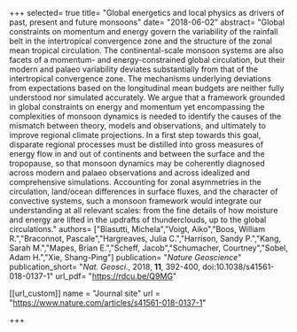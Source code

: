 +++
selected= true
title= "Global energetics and local physics as drivers of past, present and future monsoons"
date= "2018-06-02"
abstract= "Global constraints on momentum and energy govern the variability of the rainfall belt in the intertropical convergence zone and the structure of the zonal mean tropical circulation. The continental-scale monsoon systems are also facets of a momentum- and energy-constrained global circulation, but their modern and palaeo variability deviates substantially from that of the intertropical convergence zone. The mechanisms underlying deviations from expectations based on the longitudinal mean budgets are neither fully understood nor simulated accurately. We argue that a framework grounded in global constraints on energy and momentum yet encompassing the complexities of monsoon dynamics is needed to identify the causes of the mismatch between theory, models and observations, and ultimately to improve regional climate projections. In a first step towards this goal, disparate regional processes must be distilled into gross measures of energy flow in and out of continents and between the surface and the tropopause, so that monsoon dynamics may be coherently diagnosed across modern and palaeo observations and across idealized and comprehensive simulations. Accounting for zonal asymmetries in the circulation, land/ocean differences in surface fluxes, and the character of convective systems, such a monsoon framework would integrate our understanding at all relevant scales: from the fine details of how moisture and energy are lifted in the updrafts of thunderclouds, up to the global circulations."
authors= ["Biasutti, Michela","Voigt, Aiko","Boos, William R.","Braconnot, Pascale","Hargreaves, Julia C.","Harrison, Sandy P.","Kang, Sarah M.","Mapes, Brian E.","Scheff, Jacob","Schumacher, Courtney","Sobel, Adam H.","Xie, Shang-Ping"]
publication= "*Nature Geoscience*"
publication_short= "*Nat. Geosci.*, 2018, **11**, 392-400, doi:10.1038/s41561-018-0137-1"
url_pdf= "https://rdcu.be/Q9MG"

[[url_custom]]
    name = "Journal site"
    url = "https://www.nature.com/articles/s41561-018-0137-1"

+++


